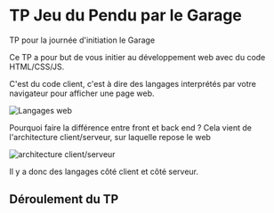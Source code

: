 # TP Jeu du Pendu par le Garage
TP pour la journée d'initiation le Garage

Ce TP a pour but de vous initier au développement web avec du code HTML/CSS/JS.

C'est du code client, c'est à dire des langages interprétés par votre navigateur pour afficher une page web.

![Langages web](https://www.alticreation.com/uploads/iceberg-front-end-back-end-developers.jpg)

Pourquoi faire la différence entre front et back end ?
Cela vient de l'architecture client/serveur, sur laquelle repose le web

![architecture client/serveur](https://www.pinterest.com/pin/628955904196411227/)

Il y a donc des langages côté client et côté serveur.

## Déroulement du TP

